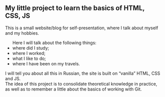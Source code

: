 ## My little project to learn the basics of HTML, CSS, JS
This is a small website/blog for self-presentation, where I talk about myself and my hobbies.
<ul>Here I will talk about the following things:
<li>where did I study;</li>
<li>where I worked;</li>
<li>what I like to do;</li>
<li>where I have been on my travels.</li>
</ul>
I will tell you about all this in Russian, the site is built on “vanilla” HTML, CSS and JS.<br>
The idea of this project is to consolidate theoretical knowledge in practice, as well as to remember a little about the basics of working with Git.
